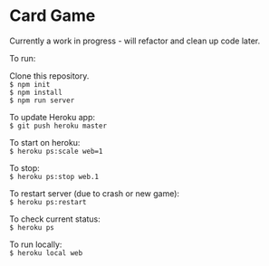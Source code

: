 # Card Game

Currently a work in progress - will refactor and clean up code later.

To run:

Clone this repository.  
`$ npm init`  
`$ npm install`  
`$ npm run server`

To update Heroku app:  
`$ git push heroku master`

To start on heroku:  
`$ heroku ps:scale web=1`

To stop:  
`$ heroku ps:stop web.1`

To restart server (due to crash or new game):  
`$ heroku ps:restart`

To check current status:  
`$ heroku ps`

To run locally:  
`$ heroku local web`
